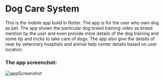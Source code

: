 # Dog Care System
This is the mobile app build in flutter. The app is for the user who own dog as pet. The app shown the particular dog breed training video as breed mention by the user and even provide more details of the dog training and some tip and tricks to take care of dogs. The app also give the details of near by veterinary hosptials and animal help center details based on user location.

### The app screenchot:
![appScreenshot](https://media.giphy.com/media/u7MPVqXxt3ABTPXx3f/giphy.gif)

